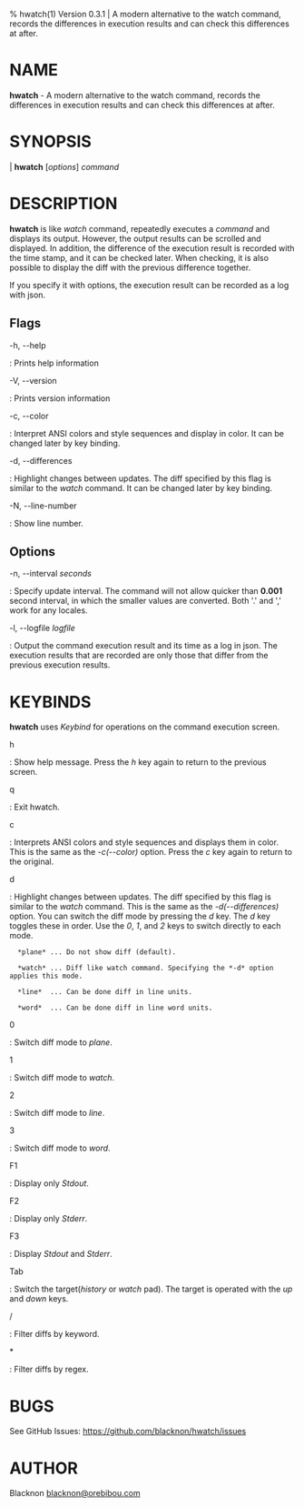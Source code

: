 % hwatch(1) Version 0.3.1 | A modern alternative to the watch command, records the differences in execution results and can check this differences at after.

NAME
====

**hwatch** - A modern alternative to the watch command, records the differences in execution results and can check this differences at after.

SYNOPSIS
========

| **hwatch** \[*options*] *command*

DESCRIPTION
===========

**hwatch** is like *watch* command, repeatedly executes a *command* and displays its output.
However, the output results can be scrolled and displayed.
In addition, the difference of the execution result is recorded with the time stamp, and it can be checked later.
When checking, it is also possible to display the diff with the previous difference together.

If you specify it with options, the execution result can be recorded as a log with json.


Flags
-----

-h, --help

:   Prints help information


-V, --version

:   Prints version information


-c, --color

:   Interpret ANSI colors and style sequences and display in color. It can be changed later by key binding.


-d, --differences

:   Highlight changes between updates. The diff specified by this flag is similar to the *watch* command. It can be changed later by key binding.


-N, --line-number

:   Show line number.



Options
-------

-n, --interval *seconds*

:   Specify update interval. The command will not allow quicker than **0.001** second interval, in which the smaller values are converted. Both '.' and ',' work for any locales.


-l, --logfile *logfile*

:   Output the command execution result and its time as a log in json. The execution results that are recorded are only those that differ from the previous execution results.


KEYBINDS
========

**hwatch** uses *Keybind* for operations on the command execution screen.

h

:   Show help message. Press the *h* key again to return to the previous screen.


q

:   Exit hwatch.


c

:   Interprets ANSI colors and style sequences and displays them in color. This is the same as the *-c(--color)* option. Press the *c* key again to return to the original.


d

:   Highlight changes between updates. The diff specified by this flag is similar to the *watch* command. This is the same as the *-d(--differences)* option. You can switch the diff mode by pressing the *d* key. The *d* key toggles these in order. Use the *0*, *1*, and *2* keys to switch directly to each mode.

      *plane* ... Do not show diff (default).

      *watch* ... Diff like watch command. Specifying the *-d* option applies this mode.

      *line*  ... Can be done diff in line units.

      *word*  ... Can be done diff in line word units.


0

:   Switch diff mode to *plane*.


1

:   Switch diff mode to *watch*.


2

:   Switch diff mode to *line*.


3

:   Switch diff mode to *word*.


F1

:   Display only *Stdout*.


F2

:   Display only *Stderr*.


F3

:   Display *Stdout* and *Stderr*.


Tab

:   Switch the target(*history* or *watch* pad). The target is operated with the *up* and *down* keys.


/

:   Filter diffs by keyword.


\*

:   Filter diffs by regex.



BUGS
====

See GitHub Issues: <https://github.com/blacknon/hwatch/issues>

AUTHOR
======

Blacknon <blacknon@orebibou.com>
